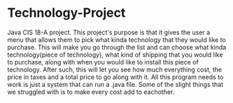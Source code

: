 # Technology-Project
Java CIS 18-A project.
This project's purpose is that it gives the user a menu that allows them to pick what kinda technology that they would like to purchase. This will make you go through the list and can choose what kinda technology(piece of technology), what kind of shipping that you would like to purchase, along with when you would like to install this piece of technology. After such, this will let you see how much everything cost, the price in taxes and a total price to go along with it. All this program needs to work is just a system that can run a .java file. Some of the slight things that we struggled with is to make every cost add to eachother.
